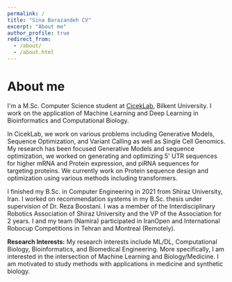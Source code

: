 ```yaml
---
permalink: /
title: "Sina Barazandeh CV"
excerpt: "About me"
author_profile: true
redirect_from: 
  - /about/
  - /about.html
---
```


<!-- This is the front page of a website that is powered by the [academicpages template](https://github.com/academicpages/academicpages.github.io) and hosted on GitHub pages. [GitHub pages](https://pages.github.com) is a free service in which websites are built and hosted from code and data stored in a GitHub repository, automatically updating when a new commit is made to the respository. This template was forked from the [Minimal Mistakes Jekyll Theme](https://mmistakes.github.io/minimal-mistakes/) created by Michael Rose, and then extended to support the kinds of content that academics have: publications, talks, teaching, a portfolio, blog posts, and a dynamically-generated CV. You can fork [this repository](https://github.com/academicpages/academicpages.github.io) right now, modify the configuration and markdown files, add your own PDFs and other content, and have your own site for free, with no ads! An older version of this template powers my own personal website at [stuartgeiger.com](http://stuartgeiger.com), which uses [this Github repository](https://github.com/staeiou/staeiou.github.io). -->


About me
======

I'm a M.Sc. Computer Science student at [CicekLab](http://ciceklab.cs.bilkent.edu.tr/), Bilkent University. I work on the application of Machine Learning and Deep Learning in Bioinformatics and Computational Biology. 

In CicekLab, we work on various problems including Generative Models, Sequence Optimization, and Variant Calling as well as Single Cell Genomics. My research has been focused Generative Models and sequence optimization, we worked on generating and optimizing 5' UTR sequences for higher mRNA and Protein expression, and piRNA sequences for targeting proteins. We currently work on Protein sequence design and optimization using various methods including transformers. 

I finished my B.Sc. in Computer Engineering in 2021 from Shiraz University, Iran. I worked on recommendation systems in my B.Sc. thesis under supervision of Dr. Reza Boostani. I was a member of the Interdisciplinary Robotics Association of Shiraz University and the VP of the Association for 2 years. I and my team (Namira) participated in IranOpen and International Robocup Competitions in Tehran and Montreal (Remotely).

**Research Interests:** My research interests include ML/DL, Computational Biology, Bioinformatics, and Biomedical Engineering. More specifically, I am interested in the intersection of Machine Learning and Biology/Medicine. I am motivated to study methods with applications in medicine and synthetic biology.

